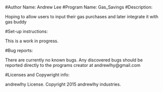 #Author Name: Andrew Lee
#Program Name: Gas_Savings
#Description: <p>Hoping to allow users to input their gas purchases and later integrate it with gas buddy</p>

#Set-up instructions:
<p>This is a work in progress.
</p>
#Bug reports: <p>There are currently no known bugs.  Any discovered bugs should be reported
directly to the programs creator at andrewlhy@gmail.com</p>
#Licenses and Copywright info: <p>andrewlhy License.  Copyright 2015 andrewlhy industries.</p>
